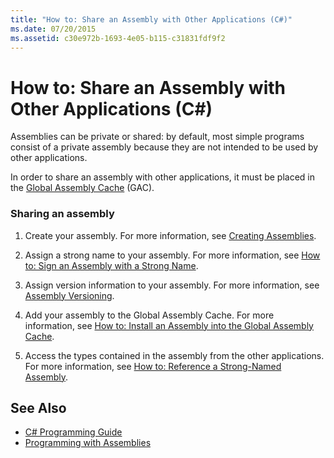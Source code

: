 ```yaml
---
title: "How to: Share an Assembly with Other Applications (C#)"
ms.date: 07/20/2015
ms.assetid: c30e972b-1693-4e05-b115-c31831fdf9f2
---
```

# How to: Share an Assembly with Other Applications (C#)
Assemblies can be private or shared: by default, most simple programs consist of a private assembly because they are not intended to be used by other applications.  
  
 In order to share an assembly with other applications, it must be placed in the [Global Assembly Cache](../../../../framework/app-domains/gac.md) (GAC).  
  
### Sharing an assembly  
  
1.  Create your assembly. For more information, see [Creating Assemblies](../../../../framework/app-domains/create-assemblies.md).  
  
2.  Assign a strong name to your assembly. For more information, see [How to: Sign an Assembly with a Strong Name](../../../../framework/app-domains/how-to-sign-an-assembly-with-a-strong-name.md).  
  
3.  Assign version information to your assembly. For more information, see [Assembly Versioning](../../../../../docs/framework/app-domains/assembly-versioning.md).  
  
4.  Add your assembly to the Global Assembly Cache. For more information, see [How to: Install an Assembly into the Global Assembly Cache](../../../../framework/app-domains/how-to-install-an-assembly-into-the-gac.md).  
  
5.  Access the types contained in the assembly from the other applications. For more information, see [How to: Reference a Strong-Named Assembly](../../../../framework/app-domains/how-to-reference-a-strong-named-assembly.md).  
  
## See Also

- [C# Programming Guide](../../../../csharp/programming-guide/index.md)  
- [Programming with Assemblies](../../../../framework/app-domains/programming-with-assemblies.md)
